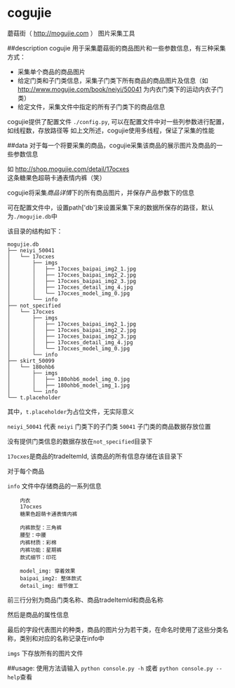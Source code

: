 # cogujie
蘑菇街（ http://mogujie.com ）  图片采集工具

##description
cogujie 用于采集蘑菇街的商品图片和一些参数信息，有三种采集方式：

- 采集单个商品的商品图片
- 给定门类和子门类信息，采集子门类下所有商品的商品图片及信息（如 http://www.mogujie.com/book/neiyi/50041 为内衣门类下的运动内衣子门类） 
- 给定文件，采集文件中指定的所有子门类下的商品信息

cogujie提供了配置文件 ```./config.py```, 可以在配置文件中对一些列参数进行配置，如线程数，存放路径等
如上文所述，cogujie使用多线程，保证了采集的性能

##data
对于每一个将要采集的商品，cogujie采集该商品的展示图片及商品的一些参数信息

如 http://shop.mogujie.com/detail/17ocxes 这条糖果色超萌卡通表情内裤（笑）

cogujie将采集*商品详情*下的所有商品图片，并保存产品参数下的信息

可在配置文件中，设置path['db']来设置采集下来的数据所保存的路径，默认为```./mogujie.db```中

该目录的结构如下：

```
mogujie.db
├── neiyi_50041
│   └── 17ocxes
│       ├── imgs
│       │   ├── 17ocxes_baipai_img2_1.jpg
│       │   ├── 17ocxes_baipai_img2_2.jpg
│       │   ├── 17ocxes_baipai_img2_3.jpg
│       │   ├── 17ocxes_detail_img_4.jpg
│       │   └── 17ocxes_model_img_0.jpg
│       └── info
├── not_specified
│   └── 17ocxes
│       ├── imgs
│       │   ├── 17ocxes_baipai_img2_1.jpg
│       │   ├── 17ocxes_baipai_img2_2.jpg
│       │   ├── 17ocxes_baipai_img2_3.jpg
│       │   ├── 17ocxes_detail_img_4.jpg
│       │   └── 17ocxes_model_img_0.jpg
│       └── info
├── skirt_50099
│   └── 180ohb6
│       ├── imgs
│       │   ├── 180ohb6_model_img_0.jpg
│       │   ├── 180ohb6_model_img_1.jpg
│       └── info
└── t.placeholder
```

其中，```t.placeholder```为占位文件，无实际意义

```neiyi_50041``` 代表 ```neiyi``` 门类下的子门类 ```50041``` 子门类的商品数据存放位置

没有提供门类信息的数据存放在```not_specified```目录下

```17ocxes```是商品的tradeItemId, 该商品的所有信息存储在该目录下

对于每个商品

```info``` 文件中存储商品的一系列信息

```
    内衣
    17ocxes
    糖果色超萌卡通表情内裤

    内裤款型：三角裤 
    腰型：中腰 
    内裤材质：彩棉 
    内裤功能：星期裤 
    款式细节：印花

    model_img: 穿着效果
    baipai_img2: 整体款式
    detail_img: 细节做工
```

前三行分别为商品门类名称、商品tradeItemId和商品名称

然后是商品的属性信息

最后的字段代表图片的种类，商品的图片分为若干类，在命名时使用了这些分类名称，类别和对应的名称记录在info中

```imgs``` 下存放所有的图片文件

##usage:
使用方法请输入 ```python console.py -h``` 或者 ```python console.py --help```查看
